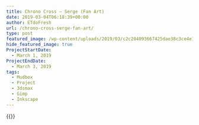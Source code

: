 ```yaml
---
title: Chrono Cross – Serge (Fan Art)
date: 2019-03-04T06:18:39+00:00
author: ETdoFresh
url: /chrono-cross-serge-fan-art/
type: post
featured_image: /wp-content/uploads/2019/03/c2c204093667425dae38c3ce4e160bcd.jpeg
hide_featured_image: true
ProjectStartDate:
  - March 1, 2019
ProjectEndDate:
  - March 3, 2019
tags:
  - Mudbox
  - Project
  - 3dsmax
  - Gimp
  - Inkscape
---
```


{{<sketchfab ecd53ca5323940418cf539959ba47cf8>}}